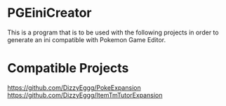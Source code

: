 PGEiniCreator
=================

This is a program that is to be used with the following projects in order to generate an ini compatible with Pokemon Game Editor.

Compatible Projects
=================

https://github.com/DizzyEggg/PokeExpansion
https://github.com/DizzyEggg/ItemTmTutorExpansion